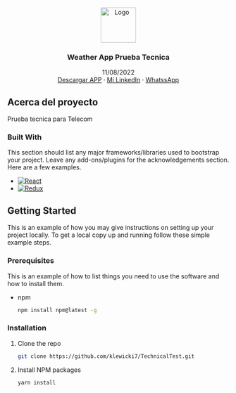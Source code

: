 <!-- Improved compatibility of back to top link: See: https://github.com/othneildrew/Best-README-Template/pull/73 -->

<a name="readme-top"></a>

<!--
*** Thanks for checking out the Best-README-Template. If you have a suggestion
*** that would make this better, please fork the repo and create a pull request
*** or simply open an issue with the tag "enhancement".
*** Don't forget to give the project a star!
*** Thanks again! Now go create something AMAZING! :D
-->

<!-- PROJECT SHIELDS -->
<!--
*** I'm using markdown "reference style" links for readability.
*** Reference links are enclosed in brackets [ ] instead of parentheses ( ).
*** See the bottom of this document for the declaration of the reference variables
*** for contributors-url, forks-url, etc. This is an optional, concise syntax you may use.
*** https://www.markdownguide.org/basic-syntax/#reference-style-links
-->
<!-- PROJECT LOGO -->
<br />
<div align="center">
  <a href="https://github.com/othneildrew/Best-README-Template">
    <img src="https://ssl.gstatic.com/onebox/weather/64/partly_cloudy.png" alt="Logo" width="80" height="80">
  </a>

  <h3 align="center">Weather App Prueba Tecnica</h3>

  <p align="center">
    11/08/2022
    <br />
    <a href="https://www.mediafire.com/file/hp5u5vjis9h9fwo/WeatherAppKev.apk/file">Descargar APP</a>
    ·
    <a href="https://www.linkedin.com/in/kevlewicki/">Mi LinkedIn</a>
    ·
    <a href="https://wa.link/s485ti">WhatssApp</a>
  </p>
</div>

<!-- ABOUT THE PROJECT -->

## Acerca del proyecto

Prueba tecnica para Telecom

### Built With

This section should list any major frameworks/libraries used to bootstrap your project. Leave any add-ons/plugins for the acknowledgements section. Here are a few examples.

- [![React][react.js]][react-url]
- [![Redux][redux-img]][redux-url]


<!-- GETTING STARTED -->

## Getting Started

This is an example of how you may give instructions on setting up your project locally.
To get a local copy up and running follow these simple example steps.

### Prerequisites

This is an example of how to list things you need to use the software and how to install them.

- npm
  ```sh
  npm install npm@latest -g
  ```

### Installation

1. Clone the repo
   ```sh
   git clone https://github.com/klewicki7/TechnicalTest.git
   ```
3. Install NPM packages
   ```sh
   yarn install
   ```

<!-- MARKDOWN LINKS & IMAGES -->
<!-- https://www.markdownguide.org/basic-syntax/#reference-style-links -->

[react.js]: https://img.shields.io/badge/React-20232A?style=for-the-badge&logo=react&logoColor=61DAFB
[react-url]: https://reactjs.org/
[redux-img]: https://encrypted-tbn0.gstatic.com/images?q=tbn:ANd9GcT4rwMSTN2sKZQivG64hnJH1C3dWwJ3MwT_Rg&usqp=CAU
[redux-url]: https://react-redux.js.org/

